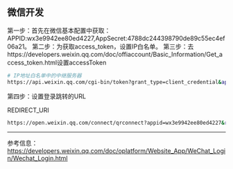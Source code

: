 ## 微信开发

第一步：首先在微信基本配置中获取：APPID:wx3e9942ee80ed4227,AppSecret:4788dc244398790de89c55ec4ef06a21。
第二步：为获取access_token，设置IP白名单。
第三步：去https://developers.weixin.qq.com/doc/offiaccount/Basic_Information/Get_access_token.html设置accessToken

```bash
# IP地址白名单中的中继服务器
https://api.weixin.qq.com/cgi-bin/token?grant_type=client_credential&appid=wx3e9942ee80ed4227&secret=4788dc244398790de89c55ec4ef06a21
```

第四步：设置登录跳转的URL

REDIRECT_URI
```bash
https://open.weixin.qq.com/connect/qrconnect?appid=wx3e9942ee80ed4227&redirect_uri=REDIRECT_URI&response_type=code&scope=snsapi_login&state=STATE#wechat_redirect 
```
----
参考信息：https://developers.weixin.qq.com/doc/oplatform/Website_App/WeChat_Login/Wechat_Login.html